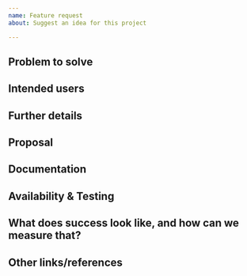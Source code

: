 ```yaml
---
name: Feature request
about: Suggest an idea for this project

---
```


<!-- 

Please read this!

Use this issue template for suggesting new features or updates to existing features.

The first three sections: "Problem to solve", "Intended users" and "Proposal", are strongly recommended,
while the rest of the sections can be filled out during the problem validation or breakdown phase.
However, keep in mind that providing complete and relevant information early helps our product team validate
the problem and start working on a solution.

This and other comments should be removed as you fill out the template
-->

## Problem to solve

<!-- What problem do we solve? Try to define the who/what/why of the opportunity as a user story. For example, "As a (who), I want (what), so I can (why/value)." -->

## Intended users

<!-- Who will use this feature? If known, include any of the following: 
 * types of users (e.g. Developer)
 * personas
 * specific company roles (e.g. Release Manager)
It's okay to write "Unknown" and fill this field in later. -->

## Further details

<!-- Include use cases, benefits, goals, or any other details that will help us understand the problem better. -->

## Proposal

<!-- How are we going to solve the problem? Try to include the user journey! https://about.gitlab.com/handbook/journeys/#user-journey -->

## Documentation

<!-- What kind of documentation is needed with the new feature? What are the documentation requirements? -->

## Availability & Testing

<!-- What additional test coverage or changes to tests will be needed?

Please list the test areas (unit, integration and end-to-end) that needs to be added or updated to ensure that this feature will work as intended. Please use the list below as guidance.
* Unit test changes
* Integration test changes
* End-to-end test change -->

## What does success look like, and how can we measure that?

<!-- Define both the success metrics and acceptance criteria.

Note that success metrics indicate the desired business outcomes, while acceptance criteria indicate when the solution is working correctly.

If there is no way to measure success, link to an issue that will implement a way to measure this. -->

## Other links/references

<!-- E.g. related GitLab issues/MRs -->

